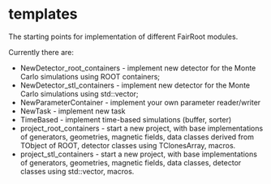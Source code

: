 templates
========

The starting points for implementation of different FairRoot modules.

Currently there are:

- NewDetector_root_containers - implement new detector for the Monte Carlo simulations using ROOT containers;
- NewDetector_stl_containers - implement new detector for the Monte Carlo simulations using std::vector;
- NewParameterContainer - implement your own parameter reader/writer
- NewTask - implement new task
- TimeBased - implement time-based simulations (buffer, sorter)
- project_root_containers - start a new project, with base implementations of generators, geometries, magnetic fields, data classes derived from TObject of ROOT, detector classes using TClonesArray, macros.
- project_stl_containers - start a new project, with base implementations of generators, geometries, magnetic fields, data classes, detector classes using std::vector, macros.

